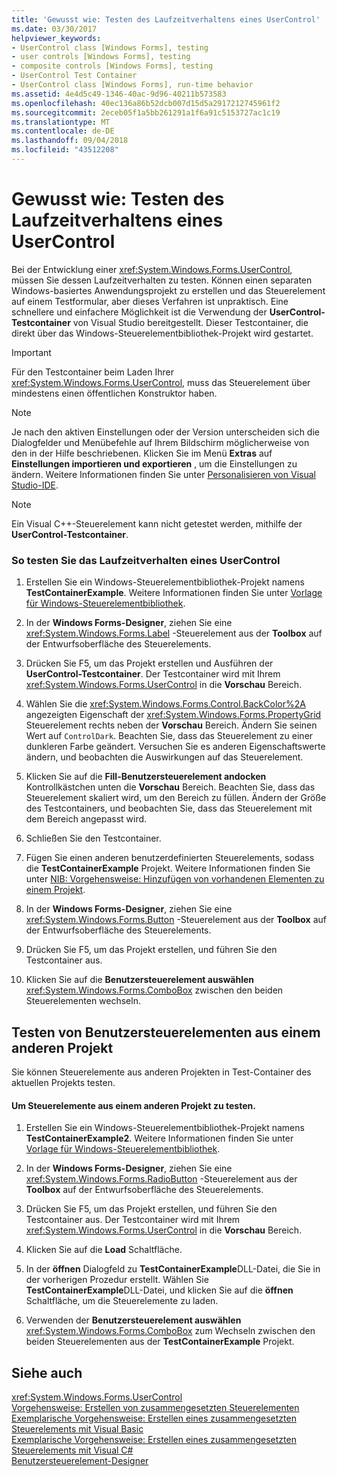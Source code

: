 ```yaml
---
title: 'Gewusst wie: Testen des Laufzeitverhaltens eines UserControl'
ms.date: 03/30/2017
helpviewer_keywords:
- UserControl class [Windows Forms], testing
- user controls [Windows Forms], testing
- composite controls [Windows Forms], testing
- UserControl Test Container
- UserControl class [Windows Forms], run-time behavior
ms.assetid: 4e4d5c49-1346-40ac-9d96-40211b573583
ms.openlocfilehash: 40ec136a86b52dcb007d15d5a2917212745961f2
ms.sourcegitcommit: 2eceb05f1a5bb261291a1f6a91c5153727ac1c19
ms.translationtype: MT
ms.contentlocale: de-DE
ms.lasthandoff: 09/04/2018
ms.locfileid: "43512208"
---
```

# <a name="how-to-test-the-run-time-behavior-of-a-usercontrol"></a>Gewusst wie: Testen des Laufzeitverhaltens eines UserControl
Bei der Entwicklung einer <xref:System.Windows.Forms.UserControl>, müssen Sie dessen Laufzeitverhalten zu testen. Können einen separaten Windows-basiertes Anwendungsprojekt zu erstellen und das Steuerelement auf einem Testformular, aber dieses Verfahren ist unpraktisch. Eine schnellere und einfachere Möglichkeit ist die Verwendung der **UserControl-Testcontainer** von Visual Studio bereitgestellt. Dieser Testcontainer, die direkt über das Windows-Steuerelementbibliothek-Projekt wird gestartet.  
  
> [!IMPORTANT]
>  Für den Testcontainer beim Laden Ihrer <xref:System.Windows.Forms.UserControl>, muss das Steuerelement über mindestens einen öffentlichen Konstruktor haben.  
  
> [!NOTE]
>  Je nach den aktiven Einstellungen oder der Version unterscheiden sich die Dialogfelder und Menübefehle auf Ihrem Bildschirm möglicherweise von den in der Hilfe beschriebenen. Klicken Sie im Menü **Extras** auf **Einstellungen importieren und exportieren** , um die Einstellungen zu ändern. Weitere Informationen finden Sie unter [Personalisieren von Visual Studio-IDE](/visualstudio/ide/personalizing-the-visual-studio-ide).  
  
> [!NOTE]
>  Ein Visual C++-Steuerelement kann nicht getestet werden, mithilfe der **UserControl-Testcontainer**.  
  
### <a name="to-test-the-run-time-behavior-of-a-usercontrol"></a>So testen Sie das Laufzeitverhalten eines UserControl  
  
1.  Erstellen Sie ein Windows-Steuerelementbibliothek-Projekt namens **TestContainerExample**. Weitere Informationen finden Sie unter [Vorlage für Windows-Steuerelementbibliothek](https://msdn.microsoft.com/library/722f4e2d-1310-4ed5-8f33-593337ab66b4).  
  
2.  In der **Windows Forms-Designer**, ziehen Sie eine <xref:System.Windows.Forms.Label> -Steuerelement aus der **Toolbox** auf der Entwurfsoberfläche des Steuerelements.  
  
3.  Drücken Sie F5, um das Projekt erstellen und Ausführen der **UserControl-Testcontainer**. Der Testcontainer wird mit Ihrem <xref:System.Windows.Forms.UserControl> in die **Vorschau** Bereich.  
  
4.  Wählen Sie die <xref:System.Windows.Forms.Control.BackColor%2A> angezeigten Eigenschaft der <xref:System.Windows.Forms.PropertyGrid> Steuerelement rechts neben der **Vorschau** Bereich. Ändern Sie seinen Wert auf `ControlDark`. Beachten Sie, dass das Steuerelement zu einer dunkleren Farbe geändert. Versuchen Sie es anderen Eigenschaftswerte ändern, und beobachten die Auswirkungen auf das Steuerelement.  
  
5.  Klicken Sie auf die **Fill-Benutzersteuerelement andocken** Kontrollkästchen unten die **Vorschau** Bereich. Beachten Sie, dass das Steuerelement skaliert wird, um den Bereich zu füllen. Ändern der Größe des Testcontainers, und beobachten Sie, dass das Steuerelement mit dem Bereich angepasst wird.  
  
6.  Schließen Sie den Testcontainer.  
  
7.  Fügen Sie einen anderen benutzerdefinierten Steuerelements, sodass die **TestContainerExample** Projekt. Weitere Informationen finden Sie unter [NIB: Vorgehensweise: Hinzufügen von vorhandenen Elementen zu einem Projekt](https://msdn.microsoft.com/library/15f4cfb7-78ab-457f-9f14-099a25a6a2d3).  
  
8.  In der **Windows Forms-Designer**, ziehen Sie eine <xref:System.Windows.Forms.Button> -Steuerelement aus der **Toolbox** auf der Entwurfsoberfläche des Steuerelements.  
  
9. Drücken Sie F5, um das Projekt erstellen, und führen Sie den Testcontainer aus.  
  
10. Klicken Sie auf die **Benutzersteuerelement auswählen** <xref:System.Windows.Forms.ComboBox> zwischen den beiden Steuerelementen wechseln.  
  
## <a name="testing-user-controls-from-another-project"></a>Testen von Benutzersteuerelementen aus einem anderen Projekt  
 Sie können Steuerelemente aus anderen Projekten in Test-Container des aktuellen Projekts testen.  
  
#### <a name="to-test-user-controls-from-another-project"></a>Um Steuerelemente aus einem anderen Projekt zu testen.  
  
1.  Erstellen Sie ein Windows-Steuerelementbibliothek-Projekt namens **TestContainerExample2**. Weitere Informationen finden Sie unter [Vorlage für Windows-Steuerelementbibliothek](https://msdn.microsoft.com/library/722f4e2d-1310-4ed5-8f33-593337ab66b4).  
  
2.  In der **Windows Forms-Designer**, ziehen Sie eine <xref:System.Windows.Forms.RadioButton> -Steuerelement aus der **Toolbox** auf der Entwurfsoberfläche des Steuerelements.  
  
3.  Drücken Sie F5, um das Projekt erstellen, und führen Sie den Testcontainer aus. Der Testcontainer wird mit Ihrem <xref:System.Windows.Forms.UserControl> in die **Vorschau** Bereich.  
  
4.  Klicken Sie auf die **Load** Schaltfläche.  
  
5.  In der **öffnen** Dialogfeld zu **TestContainerExample**DLL-Datei, die Sie in der vorherigen Prozedur erstellt. Wählen Sie **TestContainerExample**DLL-Datei, und klicken Sie auf die **öffnen** Schaltfläche, um die Steuerelemente zu laden.  
  
6.  Verwenden der **Benutzersteuerelement auswählen** <xref:System.Windows.Forms.ComboBox> zum Wechseln zwischen den beiden Steuerelementen aus der **TestContainerExample** Projekt.  
  
## <a name="see-also"></a>Siehe auch  
 <xref:System.Windows.Forms.UserControl>  
 [Vorgehensweise: Erstellen von zusammengesetzten Steuerelementen](../../../../docs/framework/winforms/controls/how-to-author-composite-controls.md)  
 [Exemplarische Vorgehensweise: Erstellen eines zusammengesetzten Steuerelements mit Visual Basic](../../../../docs/framework/winforms/controls/walkthrough-authoring-a-composite-control-with-visual-basic.md)  
 [Exemplarische Vorgehensweise: Erstellen eines zusammengesetzten Steuerelements mit Visual C#](../../../../docs/framework/winforms/controls/walkthrough-authoring-a-composite-control-with-visual-csharp.md)  
 [Benutzersteuerelement-Designer](https://msdn.microsoft.com/library/2abb9eec-ba32-45cb-b73d-8b52a8bd6bf1)
